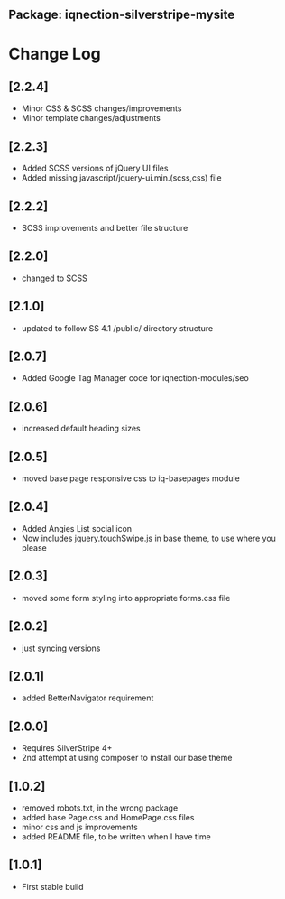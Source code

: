## Package: iqnection-silverstripe-mysite
# Change Log

## [2.2.4]
- Minor CSS & SCSS changes/improvements
- Minor template changes/adjustments

## [2.2.3]
- Added SCSS versions of jQuery UI files
- Added missing javascript/jquery-ui.min.(scss,css) file

## [2.2.2]
- SCSS improvements and better file structure

## [2.2.0]
- changed to SCSS

## [2.1.0]
- updated to follow SS 4.1 /public/ directory structure

## [2.0.7]
- Added Google Tag Manager code for iqnection-modules/seo

## [2.0.6]
- increased default heading sizes

## [2.0.5]
- moved base page responsive css to iq-basepages module

## [2.0.4]
- Added Angies List social icon
- Now includes jquery.touchSwipe.js in base theme, to use where you please

## [2.0.3]
- moved some form styling into appropriate forms.css file

## [2.0.2]
- just syncing versions

## [2.0.1]
- added BetterNavigator requirement

## [2.0.0]
- Requires SilverStripe 4+
- 2nd attempt at using composer to install our base theme

## [1.0.2]
- removed robots.txt, in the wrong package
- added base Page.css and HomePage.css files
- minor css and js improvements
- added README file, to be written when I have time


## [1.0.1]
- First stable build
